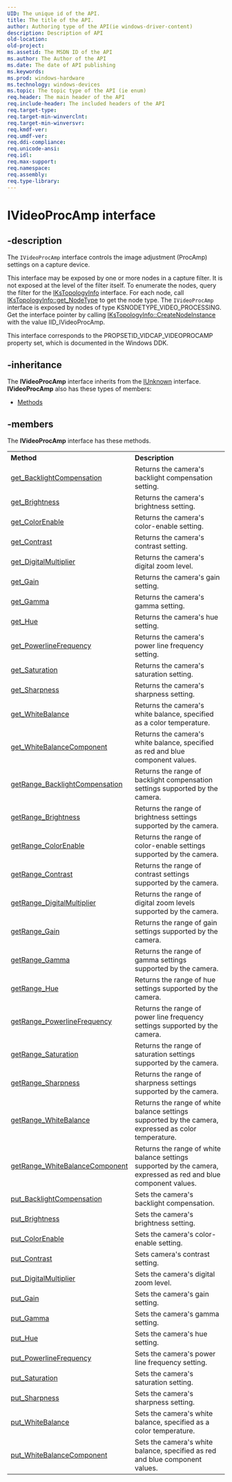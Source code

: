 ```yaml
---
UID: The unique id of the API.
title: The title of the API.
author: Authoring type of the API(ie windows-driver-content)
description: Description of API
old-location: 
old-project: 
ms.assetid: The MSDN ID of the API
ms.author: The Author of the API
ms.date: The date of API publishing
ms.keywords: 
ms.prod: windows-hardware
ms.technology: windows-devices
ms.topic: The topic type of the API (ie enum)
req.header: The main header of the API
req.include-header: The included headers of the API
req.target-type: 
req.target-min-winverclnt: 
req.target-min-winversvr: 
req.kmdf-ver: 
req.umdf-ver: 
req.ddi-compliance: 
req.unicode-ansi: 
req.idl: 
req.max-support: 
req.namespace: 
req.assembly: 
req.type-library: 
---
```


# IVideoProcAmp interface


## -description



The <code>IVideoProcAmp</code> interface controls the image adjustment (ProcAmp) settings on a capture device.

This interface may be exposed by one or more nodes in a capture filter. It is not exposed at the level of the filter itself. To enumerate the nodes, query the filter for the <a href="https://msdn.microsoft.com/641a10fe-8e8c-4225-b05e-b09dfb5f2fee">IKsTopologyInfo</a> interface. For each node, call <a href="https://msdn.microsoft.com/6606d563-6a35-4595-8bb2-6cf74f7af4e7">IKsTopologyInfo::get_NodeType</a> to get the node type. The <code>IVideoProcAmp</code> interface is exposed by nodes of type KSNODETYPE_VIDEO_PROCESSING. Get the interface pointer by calling <a href="https://msdn.microsoft.com/f2c7ea1d-abd6-4179-b5b7-d89837ceecd7">IKsTopologyInfo::CreateNodeInstance</a> with the value IID_IVideoProcAmp.

This interface corresponds to the PROPSETID_VIDCAP_VIDEOPROCAMP property set, which is documented in the Windows DDK.




## -inheritance

The <b xmlns:loc="http://microsoft.com/wdcml/l10n">IVideoProcAmp</b> interface inherits from the <a href="https://msdn.microsoft.com/33f1d79a-33fc-4ce5-a372-e08bda378332">IUnknown</a> interface. <b>IVideoProcAmp</b> also has these types of members:
<ul>
<li><a href="https://docs.microsoft.com/">Methods</a></li>
</ul>

## -members

The <b>IVideoProcAmp</b> interface has these methods.
<table class="members" id="memberListMethods">
<tr>
<th align="left" width="37%">Method</th>
<th align="left" width="63%">Description</th>
</tr>
<tr data="declared;">
<td align="left" width="37%">
<a href="https://msdn.microsoft.com/1b0b4c06-5958-446e-bd06-4ee6f90b6e78">get_BacklightCompensation</a>
</td>
<td align="left" width="63%">
Returns the camera's backlight compensation setting.

</td>
</tr>
<tr data="declared;">
<td align="left" width="37%">
<a href="https://msdn.microsoft.com/b0e3b7cf-c133-4b47-8209-1014d1e3d671">get_Brightness</a>
</td>
<td align="left" width="63%">
Returns the camera's brightness setting.

</td>
</tr>
<tr data="declared;">
<td align="left" width="37%">
<a href="https://msdn.microsoft.com/6097b8cf-b46e-443d-8f32-46eb4a8f4de6">get_ColorEnable</a>
</td>
<td align="left" width="63%">
Returns the camera's color-enable setting.

</td>
</tr>
<tr data="declared;">
<td align="left" width="37%">
<a href="https://msdn.microsoft.com/04c63013-33f1-42c0-9239-ec012c9a0528">get_Contrast</a>
</td>
<td align="left" width="63%">
Returns the camera's contrast setting.

</td>
</tr>
<tr data="declared;">
<td align="left" width="37%">
<a href="https://msdn.microsoft.com/0b7ab1a3-193c-4682-af35-ae0cc5f28f45">get_DigitalMultiplier</a>
</td>
<td align="left" width="63%">
Returns the camera's digital zoom level.

</td>
</tr>
<tr data="declared;">
<td align="left" width="37%">
<a href="https://msdn.microsoft.com/36d84db9-4a53-4087-b389-e707ed3d5572">get_Gain</a>
</td>
<td align="left" width="63%">
Returns the camera's gain setting.

</td>
</tr>
<tr data="declared;">
<td align="left" width="37%">
<a href="https://msdn.microsoft.com/a8d62862-5509-4401-affe-68dfa96ae60f">get_Gamma</a>
</td>
<td align="left" width="63%">
Returns the camera's gamma setting.

</td>
</tr>
<tr data="declared;">
<td align="left" width="37%">
<a href="https://msdn.microsoft.com/dfdd44b5-fd39-40da-95b8-9008aef10f9a">get_Hue</a>
</td>
<td align="left" width="63%">
Returns the camera's hue setting.

</td>
</tr>
<tr data="declared;">
<td align="left" width="37%">
<a href="https://msdn.microsoft.com/8c7bfc4a-895f-45a6-9619-868d1e7bc674">get_PowerlineFrequency</a>
</td>
<td align="left" width="63%">
Returns the camera's power line frequency setting.

</td>
</tr>
<tr data="declared;">
<td align="left" width="37%">
<a href="https://msdn.microsoft.com/977e71a4-8118-4fc2-9f76-ec30293b33d0">get_Saturation</a>
</td>
<td align="left" width="63%">
Returns the camera's saturation setting.

</td>
</tr>
<tr data="declared;">
<td align="left" width="37%">
<a href="https://msdn.microsoft.com/12cb9934-4cef-4356-9b59-6b4e6caca573">get_Sharpness</a>
</td>
<td align="left" width="63%">
Returns the camera's sharpness setting.

</td>
</tr>
<tr data="declared;">
<td align="left" width="37%">
<a href="https://msdn.microsoft.com/53743bff-4257-4abf-b41a-aa5586ab37b5">get_WhiteBalance</a>
</td>
<td align="left" width="63%">
Returns the camera's white balance, specified as a color temperature.

</td>
</tr>
<tr data="declared;">
<td align="left" width="37%">
<a href="https://msdn.microsoft.com/b9beb89f-df55-4b76-a679-5e27cb0af9fb">get_WhiteBalanceComponent</a>
</td>
<td align="left" width="63%">
Returns the camera's white balance, specified as red and blue component values.

</td>
</tr>
<tr data="declared;">
<td align="left" width="37%">
<a href="https://msdn.microsoft.com/4527e7e9-372c-4883-a068-1ce53eb2256a">getRange_BacklightCompensation</a>
</td>
<td align="left" width="63%">
Returns the range of backlight compensation settings supported by the camera.

</td>
</tr>
<tr data="declared;">
<td align="left" width="37%">
<a href="https://msdn.microsoft.com/236f919a-5ed3-4ce4-877e-023af1a4e4d0">getRange_Brightness</a>
</td>
<td align="left" width="63%">
Returns the range of brightness settings supported by the camera.

</td>
</tr>
<tr data="declared;">
<td align="left" width="37%">
<a href="https://msdn.microsoft.com/d9041f2a-cf38-419b-be8f-a55599b9a1d9">getRange_ColorEnable</a>
</td>
<td align="left" width="63%">
Returns the range of color-enable settings supported by the camera.

</td>
</tr>
<tr data="declared;">
<td align="left" width="37%">
<a href="https://msdn.microsoft.com/3eb160f4-c3e6-4c74-a091-72c55416a81e">getRange_Contrast</a>
</td>
<td align="left" width="63%">
Returns the range of contrast settings supported by the camera.

</td>
</tr>
<tr data="declared;">
<td align="left" width="37%">
<a href="https://msdn.microsoft.com/8a8a5f72-d51f-4f5a-95e4-ac8d1ac1b24f">getRange_DigitalMultiplier</a>
</td>
<td align="left" width="63%">
Returns the range of digital zoom levels supported by the camera.

</td>
</tr>
<tr data="declared;">
<td align="left" width="37%">
<a href="https://msdn.microsoft.com/a039cece-ee44-43e0-ade9-5a7e1d9a1c11">getRange_Gain</a>
</td>
<td align="left" width="63%">
Returns the range of gain settings supported by the camera.

</td>
</tr>
<tr data="declared;">
<td align="left" width="37%">
<a href="https://msdn.microsoft.com/36914aed-d11c-42c0-a0e5-ba1d3ba6dd22">getRange_Gamma</a>
</td>
<td align="left" width="63%">
Returns the range of gamma settings supported by the camera.

</td>
</tr>
<tr data="declared;">
<td align="left" width="37%">
<a href="https://msdn.microsoft.com/5625b73c-8033-4930-af26-e7c4b4fb6516">getRange_Hue</a>
</td>
<td align="left" width="63%">
Returns the range of hue settings supported by the camera.

</td>
</tr>
<tr data="declared;">
<td align="left" width="37%">
<a href="https://msdn.microsoft.com/f6bb1df3-d033-4627-b5ea-574a2ebf43aa">getRange_PowerlineFrequency</a>
</td>
<td align="left" width="63%">
Returns the range of power line frequency settings supported by the camera.

</td>
</tr>
<tr data="declared;">
<td align="left" width="37%">
<a href="https://msdn.microsoft.com/7c3d99a4-fc23-4d5e-907e-72272599a684">getRange_Saturation</a>
</td>
<td align="left" width="63%">
Returns the range of saturation settings supported by the camera.

</td>
</tr>
<tr data="declared;">
<td align="left" width="37%">
<a href="https://msdn.microsoft.com/9a5fe298-e76b-44ac-9fcd-a5d1aeb3593c">getRange_Sharpness</a>
</td>
<td align="left" width="63%">
Returns the range of sharpness settings supported by the camera.

</td>
</tr>
<tr data="declared;">
<td align="left" width="37%">
<a href="https://msdn.microsoft.com/3c7a21ec-2aa5-4e00-8d7b-a13a366a3f17">getRange_WhiteBalance</a>
</td>
<td align="left" width="63%">
Returns the range of white balance settings supported by the camera, expressed as color temperature.

</td>
</tr>
<tr data="declared;">
<td align="left" width="37%">
<a href="https://msdn.microsoft.com/dec23c5a-3999-4f9b-81f3-2718b38d5835">getRange_WhiteBalanceComponent</a>
</td>
<td align="left" width="63%">
Returns the range of white balance settings supported by the camera, expressed as red and blue component values.

</td>
</tr>
<tr data="declared;">
<td align="left" width="37%">
<a href="https://msdn.microsoft.com/52a9a841-b3d0-41fe-b531-70fa6bac4517">put_BacklightCompensation</a>
</td>
<td align="left" width="63%">
Sets the camera's backlight compensation.

</td>
</tr>
<tr data="declared;">
<td align="left" width="37%">
<a href="https://msdn.microsoft.com/69c8086c-a638-4ec6-a4fd-5a400095145d">put_Brightness</a>
</td>
<td align="left" width="63%">
Sets the camera's brightness setting.

</td>
</tr>
<tr data="declared;">
<td align="left" width="37%">
<a href="https://msdn.microsoft.com/6a1caa3f-e591-4176-90b9-80a4bd71533b">put_ColorEnable</a>
</td>
<td align="left" width="63%">
Sets the camera's color-enable setting.

</td>
</tr>
<tr data="declared;">
<td align="left" width="37%">
<a href="https://msdn.microsoft.com/a03ab735-2258-49c6-a66a-fabe38f88532">put_Contrast</a>
</td>
<td align="left" width="63%">
Sets camera's contrast setting.

</td>
</tr>
<tr data="declared;">
<td align="left" width="37%">
<a href="https://msdn.microsoft.com/c1832aad-22fc-41f0-a99a-09b56c148384">put_DigitalMultiplier</a>
</td>
<td align="left" width="63%">
Sets the camera's digital zoom level.

</td>
</tr>
<tr data="declared;">
<td align="left" width="37%">
<a href="https://msdn.microsoft.com/8256c1d9-ca3f-4b6a-921d-a424932927b5">put_Gain</a>
</td>
<td align="left" width="63%">
Sets the camera's gain setting.

</td>
</tr>
<tr data="declared;">
<td align="left" width="37%">
<a href="https://msdn.microsoft.com/f4efe538-75c5-4c52-9ad2-dc6badee74f2">put_Gamma</a>
</td>
<td align="left" width="63%">
Sets the camera's gamma setting.

</td>
</tr>
<tr data="declared;">
<td align="left" width="37%">
<a href="https://msdn.microsoft.com/7b0926c3-4167-423d-ac5c-ac4df06948aa">put_Hue</a>
</td>
<td align="left" width="63%">
Sets the camera's hue setting.

</td>
</tr>
<tr data="declared;">
<td align="left" width="37%">
<a href="https://msdn.microsoft.com/ef490cec-4f25-432a-b6a5-3e16044314e4">put_PowerlineFrequency</a>
</td>
<td align="left" width="63%">
Sets the camera's power line frequency setting.

</td>
</tr>
<tr data="declared;">
<td align="left" width="37%">
<a href="https://msdn.microsoft.com/7167fcac-b0c8-444e-a6a9-7ff9a603cc58">put_Saturation</a>
</td>
<td align="left" width="63%">
Sets the camera's saturation setting.

</td>
</tr>
<tr data="declared;">
<td align="left" width="37%">
<a href="https://msdn.microsoft.com/a47e8f21-29ec-4845-97b2-1a9d6478afa6">put_Sharpness</a>
</td>
<td align="left" width="63%">
Sets the camera's sharpness setting.

</td>
</tr>
<tr data="declared;">
<td align="left" width="37%">
<a href="https://msdn.microsoft.com/b79e64e1-4b0f-4111-ae25-54891f743c01">put_WhiteBalance</a>
</td>
<td align="left" width="63%">
Sets the camera's white balance, specified as a color temperature.

</td>
</tr>
<tr data="declared;">
<td align="left" width="37%">
<a href="https://msdn.microsoft.com/800d7ddb-9f66-4fc4-a246-e6501377b9ce">put_WhiteBalanceComponent</a>
</td>
<td align="left" width="63%">
Sets the camera's white balance, specified as red and blue component values.

</td>
</tr>
</table> 

